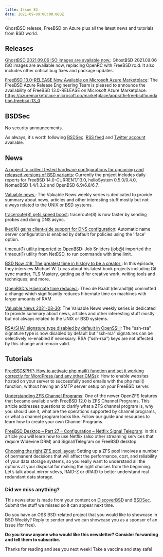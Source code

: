 ```yaml
---
title: Issue 83
date: 2021-09-08:00:00.000Z
---
```


GhostBSD release, FreeBSD on Azure plus all the latest news and tutorials from BSD world.

<!-- more -->


## Releases

[GhostBSD 2021.09.06 ISO images are available now.](https://www.opensourcefeed.org/ghostbsd-20210906-release/?utm_source=bsdweekly): GhostBSD 2021.09.06 ISO images are available now, replacing OpenRC with FreeBSD rc.d. It also includes other critical bug fixes and package updates.

[FreeBSD 13.0-RELEASE Now Available on Microsoft Azure Marketplace](https://bsdsec.net/articles/freebsd-announce-freebsd-13-0-release-now-available-on-microsoft-azure-marketplace?utm_source=bsdweekly): The FreeBSD Azure Release Engineering Team is pleased to announce the availability of FreeBSD 13.0-RELEASE on Microsoft Azure Marketplace: https://azuremarketplace.microsoft.co/marketplace/apps/thefreebsdfoundation.freebsd-13_0

## BSDSec

No security announcements.

As always, it's worth following [BSDSec](https://bsdsec.net). [RSS feed](https://bsdsec.net/articles.atom) and [Twitter account](https://twitter.com/bsdsec) available.
## News

[A project to collect tested hardware configurations for upcoming and released versions of BSD variants](https://github.com/bsdhw/TestCoverage?utm_source=bsdweekly): Currently the project includes daily reports for FreeBSD 14.0-CURRENT/13.0, helloSystem 0.5.0/0.4.0, NomadBSD 1.4/1.3.2 and OpenBSD 6.9/6.8/6.7.

[Valuable news ](https://vermaden.wordpress.com/2021/09/06/valuable-news-2021-09-06/?utm_source=bsdweekly): The Valuable News weekly series is dedicated to provide summary about news, articles and other interesting stuff mostly but not always related to the UNIX or BSD systems.

[traceroute(8) gets speed boost](https://undeadly.org/cgi?action=article;sid=20210903094704&utm_source=bsdweekly): traceroute(8) is now faster by sending probes and doing DNS async.

[iked(8) gains client-side support for DNS configuration](https://undeadly.org/cgi?action=article;sid=20210902132233&utm_source=bsdweekly): Automatic name server configuration is enabled by default for policies using the 'iface' option.

[timeout(1) utility imported to OpenBSD](https://undeadly.org/cgi?action=article;sid=20210902130614&utm_source=bsdweekly): Job Snijders (job@) imported the timeout(1) utility from NetBSD, to run commands with time limit.

[BSD Now 418: The greatest time in history to be a creator ](https://www.bsdnow.tv/418?utm_source=bsdweekly): In this episode, they interview Michael W. Lucas about his latest book projects including Git sync murder, TLS Mastery, getting paid for creative work, writing tools and techniques, and more.

[OpenBSD's Hibernate time reduced ](https://undeadly.org/cgi?action=article;sid=20210831050932&utm_source=bsdweekly): Theo de Raadt (deraadt@) committed a change which significantly reduces hibernate time on machines with larger amounts of RAM.

[Valuable News 2021-08-30](https://vermaden.wordpress.com/2021/08/30/valuable-news-2021-08-30/?utm_source=bsdweekly): The Valuable News weekly series is dedicated to provide summary about news, articles and other interesting stuff mostly but not always related to the UNIX or BSD systems.

[RSA/SHA1 signature type disabled by default in OpenSSH](https://undeadly.org/cgi?action=article;sid=20210830113413&utm_source=bsdweekly): The "ssh-rsa" signature type is now disabled by default but "ssh-rsa" signatures can be selectively re-enabled if necessary. RSA ("ssh-rsa") keys are not affected by this change and remain valid.
## Tutorials

[FreeBSD&PHP: How to activate php mail() function and set it working correctly for WordPress (and any other CMSs)](https://ozgur.kazancci.com/how-to-activate-php-mail-function-and-set-it-correctly-working-for-wordpress-and-any-other-cmss/?utm_source=bsdweekly): How to enable websites hosted on your server to successfully send emails with the php mail() function, without having an SMTP server setup on your FreeBSD server.

[Understanding ZFS Channel Programs](https://klarasystems.com/articles/understanding-zfs-channel-programs?utm_source=bsdweekly): One of the newer OpenZFS features that became available with FreeBSD 12.0 is ZFS Channel Programs. This article addresses questions to clarify what a ZFS channel program is, why you should use it, what are the operations supported by channel programs, or what a channel program looks like. Follow our guide and resources to learn how to create your own Channel Programs.

[FreeBSD Desktop – Part 27 – Configuration – Netflix Signal Telegram](https://vermaden.wordpress.com/2021/09/06/freebsd-desktop-part-27-configuration-netflix-signal-telegram/?utm_source=bsdweekly): In this article you will learn how to use Netflix (also other streaming services that require Widevine DRM) and Signal/Telegram on FreeBSD desktop.

[Choosing the right ZFS pool layout](https://klarasystems.com/articles/choosing-the-right-zfs-pool-layout/?utm_source=bsdweekly): Setting up a ZFS pool involves a number of permanent decisions that will affect the performance, cost, and reliability of your data storage systems, so you really want to understand all the options at your disposal for making the right choices from the beginning. Let’s talk about mirror vdevs, RAID-Z or dRAID to better understand real redundant data storage.

### Did we miss anything?

This newsletter is made from your content on [DiscoverBSD](https://discoverbsd.com) and [BSDSec](https://bsdsec.net). Submit the stuff we missed so it can appear next time.

Do you have an OSS BSD-related project that you would like to showcase in BSD Weekly? Reply to sender and we can showcase you as a sponsor of an issue (for free).

**Do you know anyone who would like this newsletter? Consider forwarding and tell them to subscribe.**

Thanks for reading and see you next week! Take a vaccine and stay safe!
